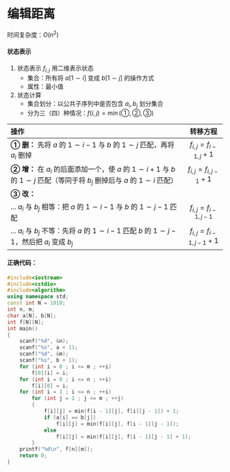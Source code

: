 # 编辑距离
时间复杂度：$O(n^2)$
#### 状态表示
1. 状态表示 $f_{i,j}$ 用二维表示状态
   * 集合：所有将 $a[1\sim i]$ 变成 $b[1\sim j]$ 的操作方式
   * 属性：最小值
2. 状态计算
   * 集合划分：以公共子序列中是否包含 $a_i,b_j$ 划分集合
   * 分为三（四）种情况：$f(i,j) = \min(①,②,③)$

| 操作                                                                                                                          |         转移方程         |
| :---------------------------------------------------------------------------------------------------------------------------- | :---------------------: |
| **① 删：** 先将 $a$ 的 $1\sim i-1$ 与 $b$ 的 $1\sim j$ 匹配，再将 $a_i$ 删掉                                                     |  $f_{i,j}=f_{i-1,j}+1$  |
| **② 增：** 在 $a_i$ 的后面添加一个，使 $a$ 的 $1\sim i+1$ 与 $b$ 的 $1\sim j$ 匹配（等同于将 $b_j$ 删掉后与 $a$ 的 $1\sim i$ 匹配） |  $f_{i,j}=f_{i,j-1}+1$  |
| **③ 改：**                                                                                                                    |                         |
| ... $a_i$ 与 $b_j$ 相等：把 $a$ 的 $1\sim i-1$ 与 $b$ 的 $1\sim j-1$ 匹配                                                       |  $f_{i,j}=f_{i-1,j-1}$  |
| ... $a_i$ 与 $b_j$ 不等：先将 $a$ 的 $1\sim i-1$ 匹配 $b$ 的 $1\sim j-1$，然后把 $a_i$ 变成 $b_j$                                 | $f_{i,j}=f_{i-1,j-1}+1$ |
#### 正确代码：
```cpp
#include<iostream>
#include<cstdio>
#include<algorithm>
using namespace std;
const int N = 1010;
int n, m;
char a[N], b[N];
int f[N][N];
int main()
{
	scanf("%d", &n);
	scanf("%s", a + 1);
	scanf("%d", &m);
	scanf("%s", b + 1);
	for (int i = 0 ; i <= m ; ++i)
		f[0][i] = i;
	for (int i = 0 ; i <= n ; ++i)
		f[i][0] = i;
	for (int i = 1 ; i <= n ; ++i)
		for (int j = 1 ; j <= m ; ++j)
		{
			f[i][j] = min(f[i - 1][j], f[i][j - 1]) + 1;
			if (a[i] == b[j])
				f[i][j] = min(f[i][j], f[i - 1][j - 1]);
			else
				f[i][j] = min(f[i][j], f[i - 1][j - 1] + 1);
		}
	printf("%d\n", f[n][m]);
	return 0;
}
```